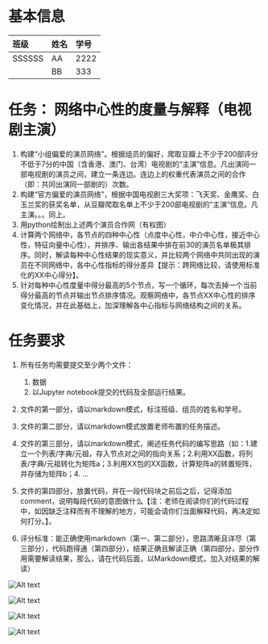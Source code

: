 # 基本信息


| 班级   | 姓名 | 学号 |
| :------- | ------ | :----- |
| SSSSSS | AA   | 2222 |
|        | BB   | 333  |

# 任务： 网络中心性的度量与解释（电视剧主演）

1. 构建“小组偏爱的演员网络”。根据组员的偏好，爬取豆瓣上不少于200部评分不低于7分的中国（含香港、澳门、台湾）电视剧的“主演”信息。凡出演同一部电视剧的演员之间，建立一条连边。连边上的权重代表演员之间的合作（即：共同出演同一部剧的）次数。
2. 构建“官方偏爱的演员网络”，根据中国电视剧三大奖项：飞天奖、金鹰奖、白玉兰奖的获奖名单，从豆瓣爬取名单上不少于200部电视剧的“主演”信息。凡主演。。。同上。
3. 用python绘制出上述两个演员合作网（有权图）
4. 计算两个网络中，各节点的四种中心性（点度中心性，中介中心性，接近中心性，特征向量中心性），并排序、输出各结果中排在前30的演员名单极其排序。同时，解读每种中心性结果的现实意义，并比较两个网络中共同出现的演员在不同网络中，各中心性指标的得分差异【提示：跨网络比较，请使用标准化的XX中心得分】。
5. 针对每种中心性度量中得分最高的5个节点，写一个循环，每次去掉一个当前得分最高的节点并输出节点排序情况。观察网络中，各节点XX中心性的排序变化情况，并在此基础上，加深理解各中心指标与网络结构之间的关系。

# 任务要求

1. 所有任务均需要提交至少两个文件：

   1. 数据
   2. 以Jupyter notebook提交的代码及全部运行结果。
2. 文件的第一部分，请以markdown模式，标注班级、组员的姓名和学号。
3. 文件的第二部分，请以markdown模式放置老师布置的任务描述。
4. 文件的第三部分，请以markdown模式，阐述任务代码的编写思路（如：1.建立一个列表/字典/元祖，存入节点对之间的指向关系；2.利用XX函数，将列表/字典/元祖转化为矩阵a；3.利用XX包的XX函数，计算矩阵a的转置矩阵，并存储为矩阵b；4. ...
5. 文件的第四部分，放置代码，并在一段代码块之前后之后，记得添加comment，说明每段代码的意图做什么【注：老师在阅读你们的代码过程中，如因缺乏注释而有不理解的地方，可能会请你们当面解释代码，再决定如何打分。】。
6. 评分标准：能正确使用markdown（第一、第二部分），思路清晰且详尽（第三部分），代码跑得通（第四部分），结果正确且解读正确（第四部分，部分作用需要解读结果，那么，请在代码后面，以Markdown模式，加入对结果的解读）

![Alt text](image.png)

![Alt text](image.png)

![Alt text](image.png)

![Alt text](image.png)
